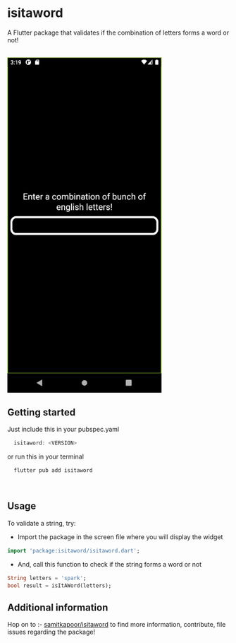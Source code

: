 # isitaword

A Flutter package that validates if the combination of letters forms a word or not!<br><br>

<img width=350 src="https://github.com/samitkapoor/isitaword/blob/master/example/assets/preview.gif" />

## Getting started

Just include this in your pubspec.yaml<br>

```dart
  isitaword: <VERSION>
```

or run this in your terminal<br>

```dart
  flutter pub add isitaword
```

<br>

## Usage

To validate a string, try:

- Import the package in the screen file where you will display the widget

```dart
import 'package:isitaword/isitaword.dart';
```

- And, call this function to check if the string forms a word or not

```dart
String letters = 'spark';
bool result = isItAWord(letters);
```

## Additional information

Hop on to :- [samitkapoor/isitaword](https://github.com/samitkapoor/isitaword) to find more information, contribute, file issues regarding the package!
